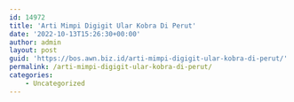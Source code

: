 ```yaml
---
id: 14972
title: 'Arti Mimpi Digigit Ular Kobra Di Perut'
date: '2022-10-13T15:26:30+00:00'
author: admin
layout: post
guid: 'https://bos.awn.biz.id/arti-mimpi-digigit-ular-kobra-di-perut/'
permalink: /arti-mimpi-digigit-ular-kobra-di-perut/
categories:
    - Uncategorized
---
```


